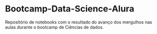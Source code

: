 # Bootcamp-Data-Science-Alura
Repositório de notebooks com o resultado do avanço dos mergulhos nas aulas durante o bootcamp de Ciências de dados.
